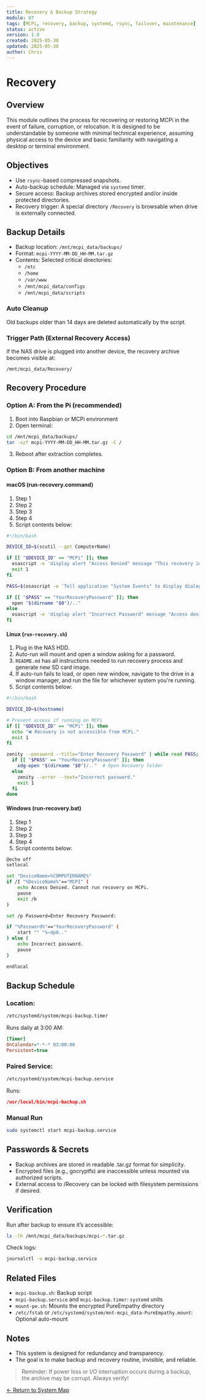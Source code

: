 ```yaml
---
title: Recovery & Backup Strategy
module: 07
tags: [MCPi, recovery, backup, systemd, rsync, failover, maintenance]
status: active
version: 1.0
created: 2025-05-30
updated: 2025-05-30
author: Chris
---
```


# Recovery
## Overview
This module outlines the process for recovering or restoring MCPi in the event of failure, corruption, or relocation. It is designed to be understandable by someone with minimal technical experience, assuming physical access to the device and basic familiarity with navigating a desktop or terminal environment.

## Objectives
- Use `rsync`-based compressed snapshots.
- Auto-backup schedule: Managed via `systemd` timer.
- Secure access: Backup archives stored encrypted and/or inside protected directories.
- Recovery trigger: A special directory `/Recovery` is browsable when drive is externally connected.

## Backup Details
- Backup location: `/mnt/mcpi_data/backups/`
- Format: `mcpi-YYYY-MM-DD_HH-MM.tar.gz`
- Contents: Selected critical directories:
	- `/etc`
	- `/home`
	- `/var/www`
	- `/mnt/mcpi_data/configs`
	- `/mnt/mcpi_data/scripts`

### Auto Cleanup
Old backups older than 14 days are deleted automatically by the script.

### Trigger Path (External Recovery Access)
If the NAS drive is plugged into another device, the recovery archive becomes visible at:
```
/mnt/mcpi_data/Recovery/
```

## Recovery Procedure
### Option A: From the Pi (recommended)

1. Boot into Raspbian or MCPi environment
2. Open terminal:
```bash
cd /mnt/mcpi_data/backups/
tar -xzf mcpi-YYYY-MM-DD_HH-MM.tar.gz -C /
```
3. Reboot after extraction completes.

### Option B: From another machine
#### macOS (run-recovery.command)
1. Step 1
2. Step 2
3. Step 3
4. Step 4
5. Script contents below:
```sh
#!/bin/bash

DEVICE_ID=$(scutil --get ComputerName)

if [[ "$DEVICE_ID" == "MCPi" ]]; then
  osascript -e 'display alert "Access Denied" message "This recovery image cannot be opened from MCPi."'
  exit 1
fi

PASS=$(osascript -e 'Tell application "System Events" to display dialog "Enter Recovery Password:" default answer "" with hidden answer' -e 'text returned of result')

if [[ "$PASS" == "YourRecoveryPassword" ]]; then
  open "$(dirname "$0")/.."
else
  osascript -e 'display alert "Incorrect Password" message "Access denied."'
fi
```

#### Linux (`run-recovery.sh`)
1. Plug in the NAS HDD.
2. Auto-run will mount and open a window asking for a password.
3. `README.md` has all instructions needed to run recovery process and generate new SD card image.
4. If auto-run fails to load, or open new window, navigate to the drive in a window manager, and run the file for whichever system you're running.
5. Script contents below:
```sh
#!/bin/bash

DEVICE_ID=$(hostname)

# Prevent access if running on MCPi
if [[ "$DEVICE_ID" == "MCPi" ]]; then
  echo "❌ Recovery is not accessible from MCPi."
  exit 1
fi

zenity --password --title="Enter Recovery Password" | while read PASS; do
  if [[ "$PASS" == "YourRecoveryPassword" ]]; then
    xdg-open "$(dirname "$0")/.."  # Open Recovery folder
  else
    zenity --error --text="Incorrect password."
    exit 1
  fi
done
```

#### Windows (run-recovery.bat)
1. Step 1
2. Step 2
3. Step 3
4. Step 4
5. Script contents below:
```sh
@echo off
setlocal

set "DeviceName=%COMPUTERNAME%"
if /I "%DeviceName%"=="MCPI" (
    echo Access Denied. Cannot run recovery on MCPi.
    pause
    exit /b
)

set /p Password=Enter Recovery Password: 

if "%Password%"=="YourRecoveryPassword" (
    start "" "%~dp0.."
) else (
    echo Incorrect password.
    pause
)

endlocal
```

## Backup Schedule

### Location: 
```bash
/etc/systemd/system/mcpi-backup.timer
```
 
Runs daily at 3:00 AM:
```ini
[Timer]
OnCalendar=*-*-* 03:00:00
Persistent=true
```

### Paired Service: 
```bash
/etc/systemd/system/mcpi-backup.service
```

Runs:
```json
/usr/local/bin/mcpi-backup.sh
```

### Manual Run
```bash
sudo systemctl start mcpi-backup.service
```

## Passwords & Secrets
- Backup archives are stored in readable .tar.gz format for simplicity.
- Encrypted files (e.g., gocryptfs) are inaccessible unless mounted via authorized scripts.
- External access to /Recovery can be locked with filesystem permissions if desired.

## Verification
Run after backup to ensure it’s accessible:
```bash
ls -lh /mnt/mcpi_data/backups/mcpi-*.tar.gz
```

Check logs:
```bash
journalctl -u mcpi-backup.service
```

## Related Files

- `mcpi-backup.sh`: Backup script
- `mcpi-backup.service` and `mcpi-backup.timer`: `systemd` units
- `mount-pe.sh`: Mounts the encrypted PureEmpathy directory
- `/etc/fstab` or `/etc/systemd/system/mnt-mcpi_data-PureEmpathy.mount`: Optional auto-mount

## Notes

- This system is designed for redundancy and transparency.
- The goal is to make backup and recovery routine, invisible, and reliable.

  

> Reminder: If power loss or I/O interruption occurs during a backup, the archive may be corrupt. Always verify!

[← Return to System Map](../MCPi_systemMap.md)